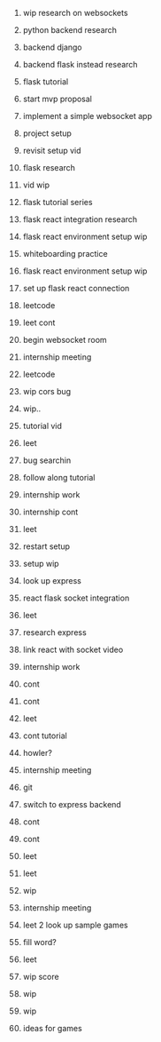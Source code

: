 1. wip research on websockets
2. python backend research
3. backend django
4. backend flask instead research
5. flask tutorial
6. start mvp proposal
7. implement a simple websocket app


1. project setup
2. revisit setup vid
3. flask research 
4. vid wip

1. flask tutorial series
2. flask react integration research
3. flask react environment setup wip
4. whiteboarding practice
5. flask react environment setup wip
6. set up flask react connection

1. leetcode
2. leet cont
3. begin websocket room
4. internship meeting

1. leetcode
2. wip cors bug
3. wip..
4. tutorial vid

1. leet
2. bug searchin
3. follow along tutorial
4. internship work
5. internship cont

1. leet
2. restart setup 
3. setup wip
4. look up express
5. react flask socket integration

1. leet
2. research express 
3. link react with socket video
4. internship work
5. cont
6. cont

1. leet
2. cont tutorial
3. howler?
4. internship meeting

1. git
2. switch to express backend
3. cont
4. cont

1. leet

1. leet
2. wip
3. internship meeting

1. leet
2 look up sample games
3. fill word?

1. leet
2. wip score
3. wip

4. wip
1. ideas for games